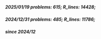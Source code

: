 ##### 2025/01/19   problems: 615;   R_lines: 14428;
##### 2024/12/31   problems: 485;   R_lines: 11786;
##### since 2024/12